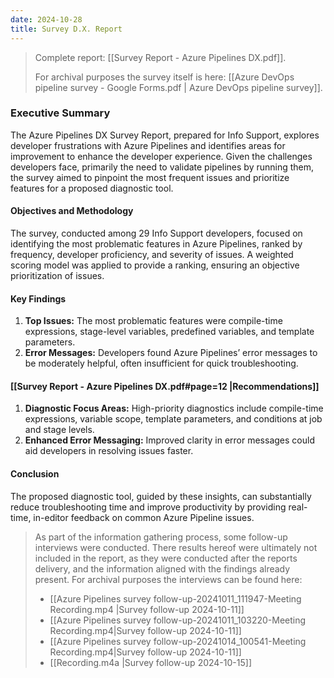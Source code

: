 ```yaml
---
date: 2024-10-28
title: Survey D.X. Report
---
```

> Complete report: [[Survey Report - Azure Pipelines DX.pdf]].
> 
> For archival purposes the survey itself is here: [[Azure DevOps pipeline survey - Google Forms.pdf | Azure DevOps pipeline survey]].
### Executive Summary

The Azure Pipelines DX Survey Report, prepared for Info Support, explores developer frustrations with Azure Pipelines and identifies areas for improvement to enhance the developer experience. Given the challenges developers face, primarily the need to validate pipelines by running them, the survey aimed to pinpoint the most frequent issues and prioritize features for a proposed diagnostic tool.

#### Objectives and Methodology

The survey, conducted among 29 Info Support developers, focused on identifying the most problematic features in Azure Pipelines, ranked by frequency, developer proficiency, and severity of issues. A weighted scoring model was applied to provide a ranking, ensuring an objective prioritization of issues.

#### Key Findings

1. **Top Issues:** The most problematic features were compile-time expressions, stage-level variables, predefined variables, and template parameters.
2. **Error Messages:** Developers found Azure Pipelines’ error messages to be moderately helpful, often insufficient for quick troubleshooting.

#### [[Survey Report - Azure Pipelines DX.pdf#page=12 |Recommendations]]

1. **Diagnostic Focus Areas:** High-priority diagnostics include compile-time expressions, variable scope, template parameters, and conditions at job and stage levels.
2. **Enhanced Error Messaging:** Improved clarity in error messages could aid developers in resolving issues faster.

#### Conclusion

The proposed diagnostic tool, guided by these insights, can substantially reduce troubleshooting time and improve productivity by providing real-time, in-editor feedback on common Azure Pipeline issues.

> As part of the information gathering process, some follow-up interviews were conducted. There results hereof were ultimately not included in the report, as they were conducted after the reports delivery, and the information aligned with the findings already present. For archival purposes the interviews can be found here:
> 	- [[Azure Pipelines survey follow-up-20241011_111947-Meeting Recording.mp4 |Survey follow-up 2024-10-11]]
> 	- [[Azure Pipelines survey follow-up-20241011_103220-Meeting Recording.mp4|Survey follow-up 2024-10-11]]
> 	- [[Azure Pipelines survey follow-up-20241014_100541-Meeting Recording.mp4|Survey follow-up 2024-10-11]]
> 	- [[Recording.m4a |Survey follow-up 2024-10-15]]